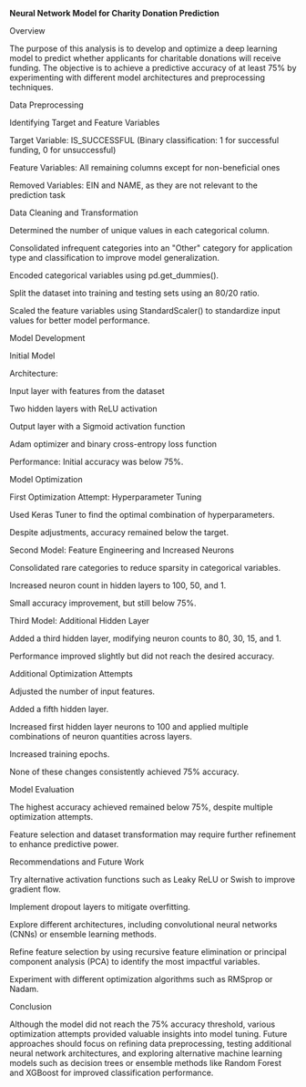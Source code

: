 **Neural Network Model for Charity Donation Prediction**

Overview

The purpose of this analysis is to develop and optimize a deep learning model to predict whether applicants for charitable donations will receive funding. The objective is to achieve a predictive accuracy of at least 75% by experimenting with different model architectures and preprocessing techniques.

Data Preprocessing

Identifying Target and Feature Variables

Target Variable: IS_SUCCESSFUL (Binary classification: 1 for successful funding, 0 for unsuccessful)

Feature Variables: All remaining columns except for non-beneficial ones

Removed Variables: EIN and NAME, as they are not relevant to the prediction task

Data Cleaning and Transformation

Determined the number of unique values in each categorical column.

Consolidated infrequent categories into an "Other" category for application type and classification to improve model generalization.

Encoded categorical variables using pd.get_dummies().

Split the dataset into training and testing sets using an 80/20 ratio.

Scaled the feature variables using StandardScaler() to standardize input values for better model performance.

Model Development

Initial Model

Architecture:

Input layer with features from the dataset

Two hidden layers with ReLU activation

Output layer with a Sigmoid activation function

Adam optimizer and binary cross-entropy loss function

Performance: Initial accuracy was below 75%.

Model Optimization

First Optimization Attempt: Hyperparameter Tuning

Used Keras Tuner to find the optimal combination of hyperparameters.

Despite adjustments, accuracy remained below the target.

Second Model: Feature Engineering and Increased Neurons

Consolidated rare categories to reduce sparsity in categorical variables.

Increased neuron count in hidden layers to 100, 50, and 1.

Small accuracy improvement, but still below 75%.

Third Model: Additional Hidden Layer

Added a third hidden layer, modifying neuron counts to 80, 30, 15, and 1.

Performance improved slightly but did not reach the desired accuracy.

Additional Optimization Attempts

Adjusted the number of input features.

Added a fifth hidden layer.

Increased first hidden layer neurons to 100 and applied multiple combinations of neuron quantities across layers.

Increased training epochs.

None of these changes consistently achieved 75% accuracy.

Model Evaluation

The highest accuracy achieved remained below 75%, despite multiple optimization attempts.

Feature selection and dataset transformation may require further refinement to enhance predictive power.

Recommendations and Future Work

Try alternative activation functions such as Leaky ReLU or Swish to improve gradient flow.

Implement dropout layers to mitigate overfitting.

Explore different architectures, including convolutional neural networks (CNNs) or ensemble learning methods.

Refine feature selection by using recursive feature elimination or principal component analysis (PCA) to identify the most impactful variables.

Experiment with different optimization algorithms such as RMSprop or Nadam.

Conclusion

Although the model did not reach the 75% accuracy threshold, various optimization attempts provided valuable insights into model tuning. Future approaches should focus on refining data preprocessing, testing additional neural network architectures, and exploring alternative machine learning models such as decision trees or ensemble methods like Random Forest and XGBoost for improved classification performance.